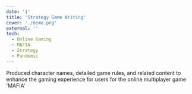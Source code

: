 ```yaml
---
date: '1'
title: 'Strategy Game Writing'
cover: './demo.png'
external: ''
tech:
  - Online Gaming
  - MAFIA
  - Strategy
  - Pandemic
---
```


Produced character names, detailed game rules, and related content to enhance the gaming experience for users for the online multiplayer game 'MAFIA'